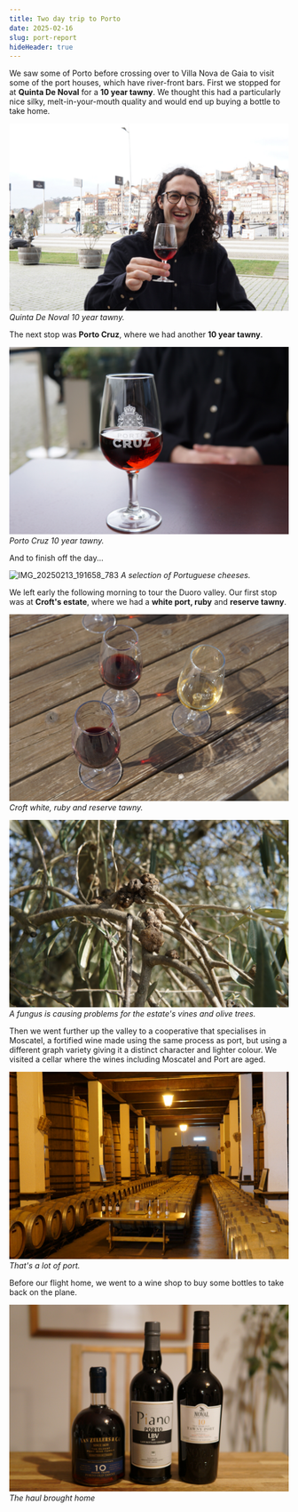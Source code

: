 ```yaml
---
title: Two day trip to Porto
date: 2025-02-16
slug: port-report
hideHeader: true
---
```


We saw some of Porto before crossing over to Villa Nova de Gaia to visit some of the port houses, which have river-front bars. First we stopped for at **Quinta De Noval** for a **10 year tawny**. We thought this had a particularly nice silky, melt-in-your-mouth quality and would end up buying a bottle to take home.

![DSC03980](DSC03980.JPG)
*Quinta De Noval 10 year tawny.*

The next stop was **Porto Cruz**, where we had another **10 year tawny**.

![DSC03990](DSC03990.JPG)
*Porto Cruz 10 year tawny.*

And to finish off the day...

![IMG_20250213_191658_783](IMG_20250213_191658_783.jpg)
*A selection of Portuguese cheeses.*

We left early the following morning to tour the Duoro valley. Our first stop was at **Croft's estate**, where we had a **white port, ruby** and **reserve tawny**.

![DSC04019](DSC04019.JPG)
*Croft white, ruby and reserve tawny.*

![DSC04006](DSC04006.JPG)
*A fungus is causing problems for the estate's vines and olive trees.*

Then we went further up the valley to a cooperative that specialises in Moscatel, a fortified wine made using the same process as port, but using a different graph variety giving it a distinct character and lighter colour. We visited a cellar where the wines including Moscatel and Port are aged.

![DSC04034](DSC04034.JPG)
*That's a lot of port.*

Before our flight home, we went to a wine shop to buy some bottles to take back on the plane.

![DSC04042](DSC04042.JPG)
*The haul brought home*